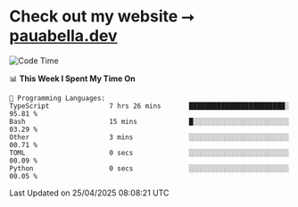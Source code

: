 # Check out my website ⭢ [pauabella.dev](https://pauabella.dev)

<!--START_SECTION:waka-->
![Code Time](http://img.shields.io/badge/Code%20Time-4%2C356%20hrs%2024%20mins-blue)

📊 **This Week I Spent My Time On** 

```text
💬 Programming Languages: 
TypeScript               7 hrs 26 mins       ████████████████████████░   95.81 % 
Bash                     15 mins             █░░░░░░░░░░░░░░░░░░░░░░░░   03.29 % 
Other                    3 mins              ░░░░░░░░░░░░░░░░░░░░░░░░░   00.71 % 
TOML                     0 secs              ░░░░░░░░░░░░░░░░░░░░░░░░░   00.09 % 
Python                   0 secs              ░░░░░░░░░░░░░░░░░░░░░░░░░   00.05 % 
```


 Last Updated on 25/04/2025 08:08:21 UTC
<!--END_SECTION:waka-->
